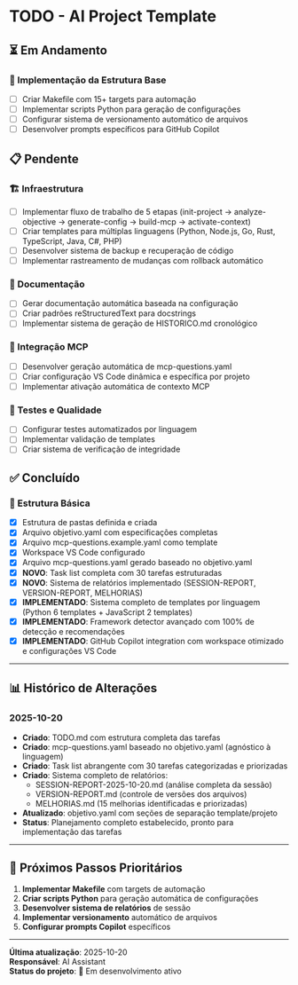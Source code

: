 # TODO - AI Project Template

## ⏳ Em Andamento

### 🔧 Implementação da Estrutura Base
- [ ] Criar Makefile com 15+ targets para automação
- [ ] Implementar scripts Python para geração de configurações
- [ ] Configurar sistema de versionamento automático de arquivos
- [ ] Desenvolver prompts específicos para GitHub Copilot

## 📋 Pendente

### 🏗️ Infraestrutura
- [ ] Implementar fluxo de trabalho de 5 etapas (init-project → analyze-objective → generate-config → build-mcp → activate-context)
- [ ] Criar templates para múltiplas linguagens (Python, Node.js, Go, Rust, TypeScript, Java, C#, PHP)
- [ ] Desenvolver sistema de backup e recuperação de código
- [ ] Implementar rastreamento de mudanças com rollback automático

### 📖 Documentação
- [ ] Gerar documentação automática baseada na configuração
- [ ] Criar padrões reStructuredText para docstrings
- [ ] Implementar sistema de geração de HISTORICO.md cronológico

### 🔌 Integração MCP
- [ ] Desenvolver geração automática de mcp-questions.yaml
- [ ] Criar configuração VS Code dinâmica e específica por projeto
- [ ] Implementar ativação automática de contexto MCP

### 🧪 Testes e Qualidade
- [ ] Configurar testes automatizados por linguagem
- [ ] Implementar validação de templates
- [ ] Criar sistema de verificação de integridade

## ✅ Concluído

### 📁 Estrutura Básica
- [x] Estrutura de pastas definida e criada
- [x] Arquivo objetivo.yaml com especificações completas
- [x] Arquivo mcp-questions.example.yaml como template
- [x] Workspace VS Code configurado
- [x] Arquivo mcp-questions.yaml gerado baseado no objetivo.yaml
- [x] **NOVO**: Task list completa com 30 tarefas estruturadas
- [x] **NOVO**: Sistema de relatórios implementado (SESSION-REPORT, VERSION-REPORT, MELHORIAS)
- [x] **IMPLEMENTADO**: Sistema completo de templates por linguagem (Python 6 templates + JavaScript 2 templates)
- [x] **IMPLEMENTADO**: Framework detector avançado com 100% de detecção e recomendações
- [x] **IMPLEMENTADO**: GitHub Copilot integration com workspace otimizado e configurações VS Code

---

## 📊 Histórico de Alterações

### 2025-10-20
- **Criado**: TODO.md com estrutura completa das tarefas
- **Criado**: mcp-questions.yaml baseado no objetivo.yaml (agnóstico à linguagem)
- **Criado**: Task list abrangente com 30 tarefas categorizadas e priorizadas
- **Criado**: Sistema completo de relatórios:
  - SESSION-REPORT-2025-10-20.md (análise completa da sessão)
  - VERSION-REPORT.md (controle de versões dos arquivos)
  - MELHORIAS.md (15 melhorias identificadas e priorizadas)
- **Atualizado**: objetivo.yaml com seções de separação template/projeto
- **Status**: Planejamento completo estabelecido, pronto para implementação das tarefas

---

## 🎯 Próximos Passos Prioritários

1. **Implementar Makefile** com targets de automação
2. **Criar scripts Python** para geração automática de configurações
3. **Desenvolver sistema de relatórios** de sessão
4. **Implementar versionamento** automático de arquivos
5. **Configurar prompts Copilot** específicos

---

**Última atualização**: 2025-10-20  
**Responsável**: AI Assistant  
**Status do projeto**: 🚧 Em desenvolvimento ativo